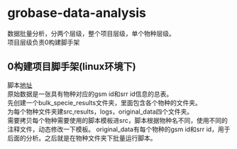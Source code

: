 # grobase-data-analysis
数据批量分析，分两个层级，整个项目层级，单个物种层级。  
项目层级负责0构建脚手架
## 0构建项目脚手架(linux环境下)  
脚本[地址]()  
原始数据是一张具有物种对应的gsm id和srr id信息的总表。  
先创建一个bulk_specie_results文件夹，里面包含各个物种的文件夹。  
为每个物种文件夹建src,results，logs，original_data四个文件夹。  
需要拷贝每个物种需要使用的脚本模板进src，脚本根据物种名不同，使用不同的注释文件，动态修改一下模板。 
original_data有每个物种的gsm id和srr id，用于后面的分析。之后就是在物种文件夹下批量运行脚本。  
